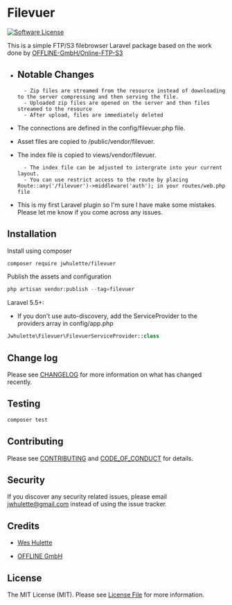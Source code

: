 # Filevuer

<!-- [![Latest Version on Packagist][ico-version]][link-packagist] -->
[![Software License][ico-license]](LICENSE.md)
<!-- [![Build Status][ico-travis]][link-travis] -->
<!-- [![Coverage Status][ico-scrutinizer]][link-scrutinizer] -->
<!-- [![Quality Score][ico-code-quality]][link-code-quality] -->
<!-- [![Total Downloads][ico-downloads]][link-downloads] -->

This is a simple FTP/S3 filebrowser Laravel package based on the work done by [OFFLINE-GmbH/Online-FTP-S3](https://github.com/OFFLINE-GmbH/Online-FTP-S3)

- ## Notable Changes
        - Zip files are streamed from the resource instead of downloading to the server compressing and then serving the file.
        - Uploaded zip files are opened on the server and then files streamed to the resource
        - After upload, files are immediately deleted

- The connections are defined in the config/filevuer.php file.

- Asset files are copied to /public/vendor/filevuer.

- The index file is copied to views/vendor/filevuer.

        - The index file can be adjusted to intergrate into your current layout.
        - You can use restrict access to the route by placing Route::any('/filevuer')->middleware('auth'); in your routes/web.php file

- This is my first Laravel plugin so I'm sure I have make some mistakes. Please let me know if you come across any issues.

## Installation

Install using composer

``` bash
composer require jwhulette/filevuer
```

Publish the assets and configuration

```PHP
php artisan vendor:publish --tag=filevuer
```

Laravel 5.5+:

- If you don't use auto-discovery, add the ServiceProvider to the providers array in config/app.php

```PHP
Jwhulette\Filevuer\FilevuerServiceProvider::class
```

## Change log

Please see [CHANGELOG](CHANGELOG.md) for more information on what has changed recently.

## Testing

``` bash
composer test
```

## Contributing

Please see [CONTRIBUTING](CONTRIBUTING.md) and [CODE_OF_CONDUCT](CODE_OF_CONDUCT.md) for details.

## Security

If you discover any security related issues, please email jwhulette@gmail.com instead of using the issue tracker.

## Credits

- [Wes Hulette](https://github.com/jwhulette)

- [OFFLINE GmbH](https://github.com/OFFLINE-GmbH/Online-FTP-S3)

<!-- - [All Contributors][link-contributors] -->

## License

The MIT License (MIT). Please see [License File](LICENSE.md) for more information.

[ico-version]: https://img.shields.io/packagist/v/:vendor/:package_name.svg?style=flat-square
[ico-license]: https://img.shields.io/badge/license-MIT-brightgreen.svg?style=flat-square
[ico-travis]: https://img.shields.io/travis/:vendor/:package_name/master.svg?style=flat-square
[ico-scrutinizer]: https://img.shields.io/scrutinizer/coverage/g/:vendor/:package_name.svg?style=flat-square
[ico-code-quality]: https://img.shields.io/scrutinizer/g/:vendor/:package_name.svg?style=flat-square
[ico-downloads]: https://img.shields.io/packagist/dt/:vendor/:package_name.svg?style=flat-square

[link-packagist]: https://packagist.org/packages/:vendor/:package_name
[link-travis]: https://travis-ci.org/:vendor/:package_name
[link-scrutinizer]: https://scrutinizer-ci.com/g/:vendor/:package_name/code-structure
[link-code-quality]: https://scrutinizer-ci.com/g/:vendor/:package_name
[link-downloads]: https://packagist.org/packages/:vendor/:package_name
[link-author]: https://github.com/:author_username
[link-contributors]: ../../contributors
